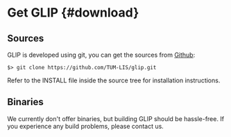 Get GLIP {#download}
========


Sources
-------
GLIP is developed using git, you can get the sources from
[Github](https://github.com/TUM-LIS/glip):

    $> git clone https://github.com/TUM-LIS/glip.git

Refer to the INSTALL file inside the source tree for installation instructions.

Binaries
--------
We currently don't offer binaries, but building GLIP should be hassle-free. If
you experience any build problems, please contact us.
